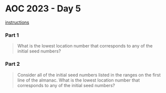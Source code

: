 # AOC 2023 - Day 5

[instructions](https://adventofcode.com/2023/day/5)

### Part 1

> What is the lowest location number that corresponds to any of the initial seed numbers?

### Part 2

> Consider all of the initial seed numbers listed in the ranges on the first line of the almanac. What is the lowest location number that corresponds to any of the initial seed numbers?
